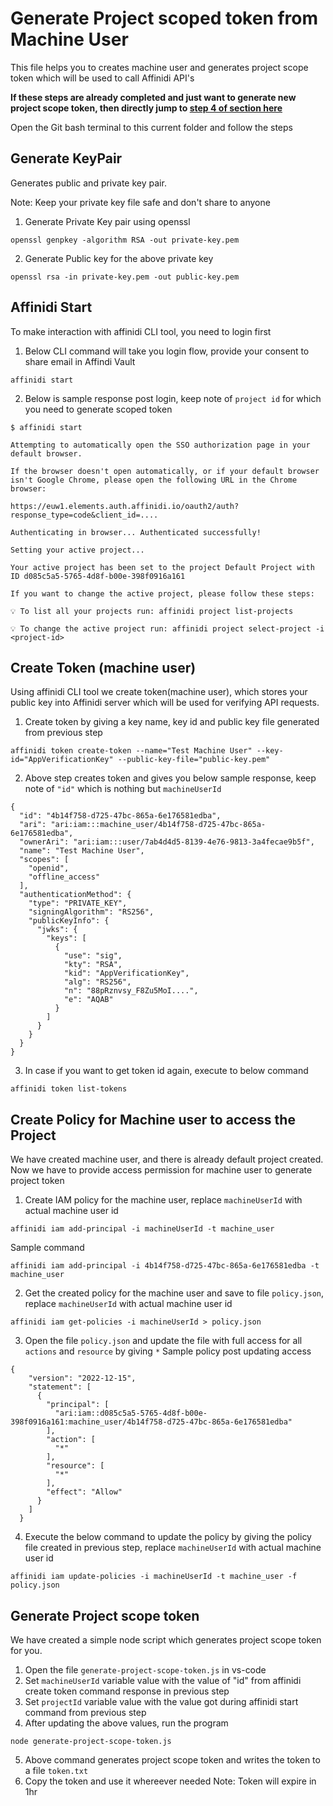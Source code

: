 
# Generate Project scoped token from Machine User
This file helps you to creates machine user and generates project scope token which will be used to call Affinidi API's

**If these steps are already completed and just want to generate new project scope token, then directly jump to [step 4 of section here](#generate-project-scope-token)**

Open the Git bash terminal to this current folder and follow the steps

## Generate KeyPair
Generates public and private key pair.

Note: Keep your private key file safe and don't share to anyone 

1. Generate Private Key pair using openssl
```
openssl genpkey -algorithm RSA -out private-key.pem
```
2. Generate Public key for the above private key
```
openssl rsa -in private-key.pem -out public-key.pem
```


## Affinidi Start
To make interaction with affinidi CLI tool, you need to login first
1. Below CLI command will take you login flow, provide your consent to share email in Affindi Vault
```
affinidi start
```
2. Below is sample response post login, keep note of `project id` for which you need to generate scoped token
```
$ affinidi start

Attempting to automatically open the SSO authorization page in your default browser.

If the browser doesn't open automatically, or if your default browser isn't Google Chrome, please open the following URL in the Chrome browser:

https://euw1.elements.auth.affinidi.io/oauth2/auth?response_type=code&client_id=....

Authenticating in browser... Authenticated successfully!

Setting your active project...

Your active project has been set to the project Default Project with ID d085c5a5-5765-4d8f-b00e-398f0916a161

If you want to change the active project, please follow these steps:

💡 To list all your projects run: affinidi project list-projects

💡 To change the active project run: affinidi project select-project -i <project-id>
```

## Create Token (machine user)
Using affinidi CLI tool we create token(machine user), which stores your public key into Affinidi server which will be used for verifying API requests.
1. Create token by giving a key name, key id and public key file generated from previous step
```
affinidi token create-token --name="Test Machine User" --key-id="AppVerificationKey" --public-key-file="public-key.pem"
```
2. Above step creates token and gives you below sample response, keep note of `"id"` which is nothing but `machineUserId`
```
{
  "id": "4b14f758-d725-47bc-865a-6e176581edba",
  "ari": "ari:iam:::machine_user/4b14f758-d725-47bc-865a-6e176581edba",
  "ownerAri": "ari:iam:::user/7ab4d4d5-8139-4e76-9813-3a4fecae9b5f",
  "name": "Test Machine User",
  "scopes": [
    "openid",
    "offline_access"
  ],
  "authenticationMethod": {
    "type": "PRIVATE_KEY",
    "signingAlgorithm": "RS256",
    "publicKeyInfo": {
      "jwks": {
        "keys": [
          {
            "use": "sig",
            "kty": "RSA",
            "kid": "AppVerificationKey",
            "alg": "RS256",
            "n": "88pRznvsy_F8Zu5MoI....",
            "e": "AQAB"
          }
        ]
      }
    }
  }
}
```
3. In case if you want to get token id again, execute to below command
```
affinidi token list-tokens
```

## Create Policy for Machine user to access the Project
We have created machine user, and there is already default project created. Now we have to provide access permission for machine user to generate project token
1. Create IAM policy for the machine user, replace `machineUserId` with actual machine user id
```
affinidi iam add-principal -i machineUserId -t machine_user

```
Sample command
```
affinidi iam add-principal -i 4b14f758-d725-47bc-865a-6e176581edba -t machine_user
``` 
2. Get the created policy for the machine user and save to file `policy.json`, replace `machineUserId` with actual machine user id
```
affinidi iam get-policies -i machineUserId > policy.json
```
3. Open the file `policy.json` and update the file with full access for all `actions` and `resource` by giving `*`
Sample policy post updating access
```
{
    "version": "2022-12-15",
    "statement": [
      {
        "principal": [
          "ari:iam::d085c5a5-5765-4d8f-b00e-398f0916a161:machine_user/4b14f758-d725-47bc-865a-6e176581edba"
        ],
        "action": [
          "*"
        ],
        "resource": [
          "*"
        ],
        "effect": "Allow"
      }
    ]
  }
```
4. Execute the below command to update the policy by giving the policy file created in previous step, replace `machineUserId` with actual machine user id
```
affinidi iam update-policies -i machineUserId -t machine_user -f policy.json
```
## Generate Project scope token
We have created a simple node script which generates project scope token for you.
1. Open the file `generate-project-scope-token.js` in vs-code 
2. Set `machineUserId` variable value with the value of "id" from affinidi create token command response in previous step
3. Set `projectId` variable value with the value got during affinidi start command from previous step
4. After updating the above values, run the program
```
node generate-project-scope-token.js
``` 
5. Above command generates project scope token and writes the token to a file `token.txt`
6. Copy the token and use it whereever needed
Note: Token will expire in 1hr